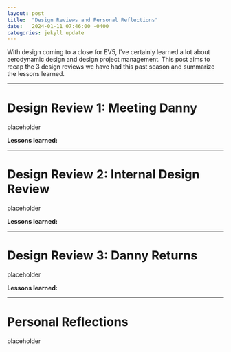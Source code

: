 ```yaml
---
layout: post
title:  "Design Reviews and Personal Reflections"
date:   2024-01-11 07:46:00 -0400
categories: jekyll update
---
```

With design coming to a close for EV5, I've certainly learned a lot about aerodynamic design and design project management. This post aims to recap the 3 design reviews we have had this past season and summarize the lessons learned.

---
# Design Review 1: Meeting Danny
placeholder

**Lessons learned:**

---
# Design Review 2: Internal Design Review
placeholder

**Lessons learned:**

---
# Design Review 3: Danny Returns
placeholder

**Lessons learned:**

---
# Personal Reflections
placeholder